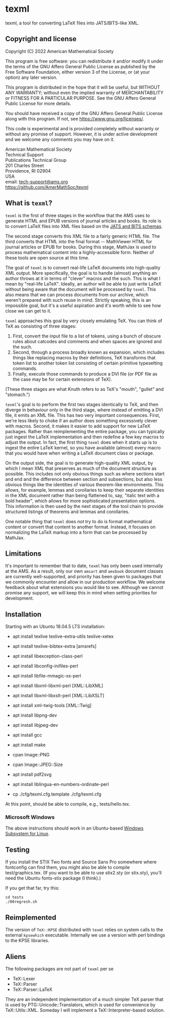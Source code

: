 # texml

texml, a tool for converting LaTeX files into JATS/BITS-like XML.

## Copyright and license

Copyright (C) 2022 American Mathematical Society

This program is free software: you can redistribute it and/or modify
it under the terms of the GNU Affero General Public License as published by
the Free Software Foundation, either version 3 of the License, or
(at your option) any later version.

This program is distributed in the hope that it will be useful,
but WITHOUT ANY WARRANTY; without even the implied warranty of
MERCHANTABILITY or FITNESS FOR A PARTICULAR PURPOSE.  See the
GNU Affero General Public License for more details.

You should have received a copy of the GNU Affero General Public License
along with this program.  If not, see <https://www.gnu.org/licenses/>.

This code is experimental and is provided completely without warranty
or without any promise of support.  However, it is under active
development and we welcome any comments you may have on it.

American Mathematical Society\
Technical Support\
Publications Technical Group\
201 Charles Street\
Providence, RI 02904\
USA\
email: tech-support@ams.org\
https://github.com/AmerMathSoc/texml

## What is `texml`?

`texml` is the first of three stages in the workflow that the AMS uses
to generate HTML and EPUB versions of journal articles and books.  Its
role is to convert LaTeX files into XML files based on the [JATS and
BITS schemas](https://jats.nlm.nih.gov/).

The second stage converts this XML file to a fairly generic HTML file.
The third converts that HTML into the final format -- MathViewer HTML
for journal articles or EPUB for books.  During this stage, MathJax is
used to process mathematical content into a highly-accessible form.
Neither of these tools are open source at this time.

The goal of `texml` is to convert real-life LaTeX documents into
high-quality XML output.  More specifically, the goal is to handle
(almost) anything an author throws at it in terms of "clever" macros
and the such.  This is what I mean by "real-life LaTeX".  Ideally, an
author will be able to just write LaTeX without being aware that the
document will be processed by `texml`.  This also means that we can
process documents from our archive, which weren't prepared with such
reuse in mind.  Strictly speaking, this is an impossible goal, but
it's a useful aspiration and it's worth while to see how close we can
get to it.

`texml` approaches this goal by very closely emulating TeX.  You can
think of TeX as consisting of three stages:

1. First, convert the input file to a list of tokens, using a bunch of obscure rules about catcodes and comments and when spaces are ignored and the such.
1. Second, through a process broadly known as expansion, which includes things like replacing macros by their definitions, TeX transforms that token list to another token list consisting of certain primitive typesetting commands.
1. Finally, execute those commands to produce a DVI file (or PDF file as the case may be for certain extensions of TeX).

(These three stages are what Knuth refers to as TeX's "mouth",
"gullet" and "stomach.")

`texml`'s goal is to perform the first two stages identically to TeX,
and then diverge in behaviour only in the third stage, where instead
of emitting a DVI file, it emits an XML file.  This has two very
important consequences.  First, we're less likely to choke if an
author does something excessively clever with macros.  Second, it
makes it easier to add support for new LaTeX packages.  Rather than
reimplementing the entire package, you can typically just ingest the
LaTeX implementation and then redefine a few key macros to adjust the
output.  In fact, the first thing `texml` does when it starts up is to
ingest the entire LaTeX kernel, so you have available (almost) every
macro that you would have when writing a LaTeX document class or
package.

On the output side, the goal is to generate high-quality XML output,
by which I mean XML that preserves as much of the document structure
as possible.  This includes not only obvious things such as where
sections start and end and the difference between section and
subsections, but also less obvious things like the identities of
various theorem-like environments.  This allows, for example, lemmas
and corollaries to keep their separate identities in the XML document
rather than being flattened to, say, "italic text with a bold header",
which allows for more sophisticated presentation options.  This
information is then used by the next stages of the tool chain to
provide structured listings of theorems and lemmas and corollaries.

One notable thing that `texml` does *not* try to do is format
mathematical content or convert that content to another format.
Instead, it focuses on normalizing the LaTeX markup into a form that
can be processed by MathJax.

## Limitations

It's important to remember that to date, `texml` has only been used
internally at the AMS.  As a result, only our own `amsart` and
`amsbook` document classes are currently well-supported, and priority
has been given to packages that we commonly encounter and allow in our
production workflow.  We welcome feedback about what extensions you
would like to see.  Although we cannot promise any support, we will
keep this in mind when setting priorities for development.

## Installation

Starting with an Ubuntu 18.04.5 LTS installation:

* apt install texlive texlive-extra-utils texlive-xetex

* apt install texlive-bibtex-extra [amsrefs]

* apt install libexception-class-perl

* apt install libconfig-inifiles-perl

* apt install libfile-mmagic-xs-perl

* apt install libxml-libxml-perl [XML::LibXML]

* apt install libxml-libxslt-perl [XML::LibXSLT]

* apt install xml-twig-tools [XML::Twig]

* apt install libpng-dev

* apt install libjpeg-dev

* apt install gcc

* apt install make

* cpan Image::PNG

* cpan Image::JPEG::Size

* apt install pdf2svg

* apt install liblingua-en-numbers-ordinate-perl

* cp ./cfg/texml.cfg.template ./cfg/texml.cfg

At this point, should be able to compile, e.g., tests/hello.tex.

### Microsoft Windows 

The above instructions should work in an Ubuntu-based [Windows Subsystem for Linux](https://en.wikipedia.org/wiki/Windows_Subsystem_for_Linux).

## Testing

If you install the STIX Two fonts and Source Sans Pro somewhere where fontconfig can find
them, you might also be able to compile test/graphics.tex.  (If you
want to be able to use stix2.sty (or stix.sty), you'll need the Ubuntu
fonts-stix package (I think).)

If you get that far, try this:

    cd tests
    ./00regresh.sh

## Reimplemented

The version of `TeX::KPSE` distributed with `texml` relies on system
calls to the external `kpsewhich` executable.  Internally we use a
version with perl bindings to the KPSE libraries.

## Aliens

The following packages are not part of `texml` per se

* TeX::Lexer
* TeX::Parser
* TeX::Parser::LaTeX

They are an independent implementation of a much simpler TeX parser
that is used by PTG::Unicode::Translators, which is used for
convenience by TeX::Utils::XML.  Someday I will implement a
TeX::Interpreter-based solution.
